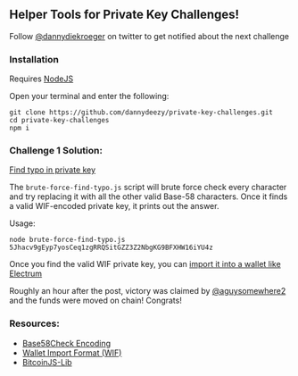 ## Helper Tools for Private Key Challenges!

Follow [@dannydiekroeger](https://twitter.com/dannydiekroeger) on twitter to get notified about the next challenge

### Installation
Requires [NodeJS](https://nodejs.org/en/)

Open your terminal and enter the following:
```
git clone https://github.com/dannydeezy/private-key-challenges.git
cd private-key-challenges
npm i
```

### Challenge 1 Solution:
[Find typo in private key](https://twitter.com/dannydiekroeger/status/1344898855997825035?s=20)

The `brute-force-find-typo.js` script will brute force check every character and try replacing it with
all the other valid Base-58 characters. Once it finds a valid WIF-encoded private key, it prints
out the answer.

Usage:

```
node brute-force-find-typo.js 5Jhacv9gEyp7yosCeq1zgRRQSitGZZ3Z2NbgKG9BFXHW16iYU4z
```

Once you find the valid WIF private key, you can [import it into a wallet like Electrum](https://bitcoinelectrum.com/importing-your-private-keys-into-electrum/#:~:text=Just%20select%20%E2%80%9CImport%20bitcoin%20addresses,Wallet%20Import%20Format%20(WIF).)

Roughly an hour after the post, victory was claimed by [@aguysomewhere2](https://twitter.com/aguysomewhere2/status/1344920929344872448?s=20) and the funds were moved on chain! Congrats!

### Resources:
- [Base58Check Encoding](https://en.bitcoin.it/wiki/Base58Check_encoding)
- [Wallet Import Format (WIF)](https://en.bitcoin.it/wiki/Wallet_import_format)
- [BitcoinJS-Lib](https://github.com/bitcoinjs/bitcoinjs-lib)
